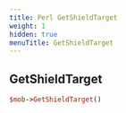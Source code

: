 ```yaml
---
title: Perl GetShieldTarget
weight: 1
hidden: true
menuTitle: GetShieldTarget
---
```

## GetShieldTarget
```perl
$mob->GetShieldTarget()
```